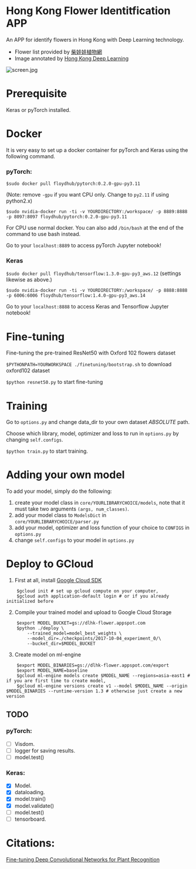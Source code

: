 # Hong Kong Flower Identitfication APP
An APP for identify flowers in Hong Kong with Deep Learning technology.

- Flower list provided by [柴娃娃植物網](https://www.facebook.com/groups/cwwHKplant/)
- Image annotated by [Hong Kong Deep Learning](https://www.facebook.com/groups/170776840085989/)

![screen.jpg](/images/screen.jpg)

Prerequisite
============
Keras or pyTorch installed.

Docker
======
It is very easy to set up a docker container for pyTorch and Keras using the following command.

### pyTorch:
`$sudo docker pull floydhub/pytorch:0.2.0-gpu-py3.11`

(Note: remove `-gpu` if you want CPU only. Change to `py2.11` if using python2.x)

`$sudo nvidia-docker run -ti -v YOURDIRECTORY:/workspace/ -p 8889:8888 -p 8097:8097 floydhub/pytorch:0.2.0-gpu-py3.11`

For CPU use normal docker. You can also add `/bin/bash` at the end of the command to use bash instead.

Go to your `localhost:8889` to access pyTorch Jupyter notebook!

### Keras
`$sudo docker pull floydhub/tensorflow:1.3.0-gpu-py3_aws.12` (settings likewise as above.)

`$sudo nvidia-docker run -ti -v YOURDIRECTORY:/workspace/ -p 8888:8888 -p 6006:6006 floydhub/tensorflow:1.4.0-gpu-py3_aws.14`

Go to your `localhost:8888` to access Keras and Tensorflow Jupyter notebook!

Fine-tuning
===========
Fine-tuning the pre-trained ResNet50 with Oxford 102 flowers dataset

`$PYTHONPATH=YOURWORKSPACE ./finetuning/bootstrap.sh` to download oxford102 dataset

`$python resnet50.py` to start fine-tuning

Training
========
Go to `options.py` and change data_dir to your own dataset *ABSOLUTE* path.

Choose which library, model, optimizer and loss to run in `options.py` by changing `self.configs`.

`$python train.py` to start training.

Adding your own model
=====================
To add your model, simply do the following:
1. create your model class in `core/YOURLIBRARYCHOICE/models`, note that it must take two arguments `(args, num_classes)`.
2. add your model class to `ModelsDict` in `core/YOURLIBRARYCHOICE/parser.py`
3. add your model, optimizer and loss function of your choice to `CONFIGS` in `options.py`
4. change `self.configs` to your model in `options.py`

Deploy to GCloud
================
1. First at all, install [Google Cloud SDK](https://cloud.google.com/sdk/)
```
    $gcloud init # set up gcloud compute on your computer,
    $gcloud auth application-default login # or if you already initialized before
```

2. Compile your trained model and upload to Google Cloud Storage
```
    $export MODEL_BUCKET=gs://dlhk-flower.appspot.com
    $python ./deploy \
        --trained_model=model_best_weights \
        --model_dir=./checkpoints/2017-10-04_experiment_0/\
        --bucket_dir=$MODEL_BUCKET            
```

3. Create model on ml-engine
```
    $export MODEL_BINARIES=gs://dlhk-flower.appspot.com/export
    $export MODEL_NAME=baseline
    $gcloud ml-engine models create $MODEL_NAME --regions=asia-east1 # if you are first time to create model,
    $gcloud ml-engine versions create v1 --model $MODEL_NAME --origin $MODEL_BINARIES --runtime-version 1.3 # otherwise just create a new version
```


## TODO
### pyTorch:
- [ ] Visdom.
- [ ] logger for saving results.
- [ ] model.test()

### Keras:
- [x] Model.
- [x] dataloading.
- [x] model.train()
- [x] model.validate()
- [ ] model.test()
- [ ] tensorboard.

Citations:
==========
[Fine-tuning Deep Convolutional Networks for Plant Recognition](http://ceur-ws.org/Vol-1391/121-CR.pdf)
